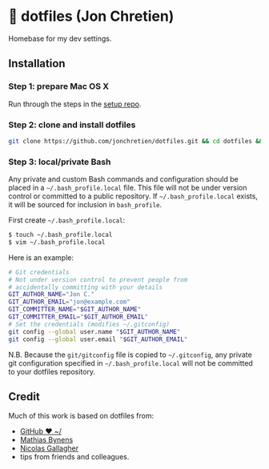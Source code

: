 # 🤖 dotfiles (Jon Chretien)

Homebase for my dev settings.

## Installation

### Step 1: prepare Mac OS X

Run through the steps in the [setup repo](https://github.com/jonchretien/setup).

### Step 2: clone and install dotfiles

```bash
git clone https://github.com/jonchretien/dotfiles.git && cd dotfiles && source bootstrap.sh
```

### Step 3: local/private Bash

Any private and custom Bash commands and configuration should be placed in a
`~/.bash_profile.local` file. This file will not be under version control or
committed to a public repository. If `~/.bash_profile.local` exists, it will be
sourced for inclusion in `bash_profile`.

First create `~/.bash_profile.local`:

```bash
$ touch ~/.bash_profile.local
$ vim ~/.bash_profile.local
```
Here is an example:

```bash
# Git credentials
# Not under version control to prevent people from
# accidentally committing with your details
GIT_AUTHOR_NAME="Jon C."
GIT_AUTHOR_EMAIL="jon@example.com"
GIT_COMMITTER_NAME="$GIT_AUTHOR_NAME"
GIT_COMMITTER_EMAIL="$GIT_AUTHOR_EMAIL"
# Set the credentials (modifies ~/.gitconfig)
git config --global user.name "$GIT_AUTHOR_NAME"
git config --global user.email "$GIT_AUTHOR_EMAIL"
```

N.B. Because the `git/gitconfig` file is copied to `~/.gitconfig`, any private
git configuration specified in `~/.bash_profile.local` will not be committed to
your dotfiles repository.

## Credit

Much of this work is based on dotfiles from:
* [GitHub ❤ ~/](http://dotfiles.github.io)
* [Mathias Bynens](https://github.com/mathiasbynens/dotfiles)
* [Nicolas Gallagher](https://github.com/necolas/dotfiles)
* tips from friends and colleagues.
